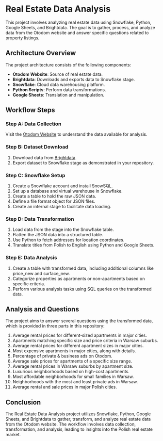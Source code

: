 # Real Estate Data Analysis

This project involves analyzing real estate data using Snowflake, Python, Google Sheets, and Brightdata. The goal is to gather, process, and analyze data from the Otodom website and answer specific questions related to property listings.

## Architecture Overview

The project architecture consists of the following components:

- **Otodom Website**: Source of real estate data.
- **Brightdata**: Downloads and exports data to Snowflake stage.
- **Snowflake**: Cloud data warehousing platform.
- **Python Scripts**: Perform data transformations.
- **Google Sheets**: Translation and manipulation.

## Workflow Steps

### Step A: Data Collection

Visit the [Otodom Website](https://www.otodom.pl/) to understand the data available for analysis.

### Step B: Dataset Download

1. Download data from [Brightdata](https://brightdata.com/).
2. Export dataset to Snowflake stage as demonstrated in your repository.

### Step C: Snowflake Setup

1. Create a Snowflake account and install SnowSQL.
2. Set up a database and virtual warehouse in Snowflake.
3. Create a table to hold the raw JSON data.
4. Define a file format object for JSON files.
5. Create an internal stage to facilitate data loading.

### Step D: Data Transformation

1. Load data from the stage into the Snowflake table.
2. Flatten the JSON data into a structured table.
3. Use Python to fetch addresses for location coordinates.
4. Translate titles from Polish to English using Python and Google Sheets.

### Step E: Data Analysis

1. Create a table with transformed data, including additional columns like price_new and surface_new.
2. Categorize properties as apartments or non-apartments based on specific criteria.
3. Perform various analysis tasks using SQL queries on the transformed data.

## Analysis and Questions

The project aims to answer several questions using the transformed data, which is provided in three parts in this repository:

1. Average rental prices for different-sized apartments in major cities.
2. Apartments matching specific size and price criteria in Warsaw suburbs.
3. Average rental prices for different apartment sizes in major cities.
4. Most expensive apartments in major cities, along with details.
5. Percentage of private & business ads on Otodom.
6. Average sale prices for apartments of a specific size range.
7. Average rental prices in Warsaw suburbs by apartment size.
8. Luxurious neighborhoods based on high-cost apartments.
9. Most affordable neighborhoods for small families in Warsaw.
10. Neighborhoods with the most and least private ads in Warsaw.
11. Average rental and sale prices in major Polish cities.

## Conclusion

The Real Estate Data Analysis project utilizes Snowflake, Python, Google Sheets, and Brightdata to gather, transform, and analyze real estate data from the Otodom website. The workflow involves data collection, transformation, and analysis, leading to insights into the Polish real estate market.





